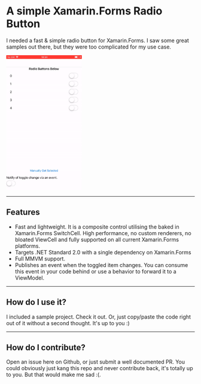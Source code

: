 # A simple Xamarin.Forms Radio Button
I needed a fast & simple radio button for Xamarin.Forms. I saw some great samples out there, but they were too complicated for my use case.

<img src="iospreview.gif" width="40%" height="40%"/>

___

## Features
- Fast and lightweight. It is a composite control utilising the baked in Xamarin.Forms SwitchCell. High performance, no custom renderers, no bloated ViewCell and fully supported on all current Xamarin.Forms platforms.
- Targets .NET Standard 2.0 with a single dependency on Xamarin.Forms
- Full MMVM support.
- Publishes an event when the toggled item changes. You can consume this event in your code behind or use a behavior to forward it to a ViewModel.

___

## How do I use it?
I included a sample project. Check it out. Or, just copy/paste the code right out of it without a second thought. It's up to you :)

___

## How do I contribute?
Open an issue here on Github, or just submit a well documented PR. You could obviously just kang this repo and never contribute back, it's totally up to you. But that would make me sad :(.